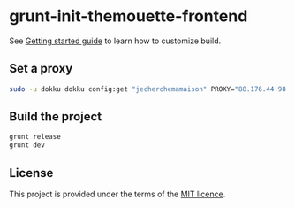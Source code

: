 grunt-init-themouette-frontend
==============================

See [Getting started guide](doc/getting-statded.md) to learn how to customize
build.

## Set a proxy

``` bash
sudo -u dokku dokku config:get "jecherchemamaison" PROXY="88.176.44.98:28038"
```

## Build the project

``` bash
grunt release
grunt dev
```

## License

This project is provided under the terms of the
[MIT licence](http://opensource.org/licenses/MIT).

